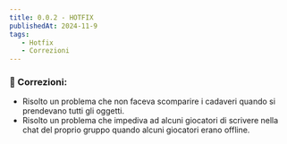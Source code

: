 ```yaml
---
title: 0.0.2 - HOTFIX
publishedAt: 2024-11-9
tags:
   - Hotfix
   - Correzioni
---
```


### 🔵 Correzioni:
- Risolto un problema che non faceva scomparire i cadaveri quando si prendevano tutti gli oggetti.
- Risolto un problema che impediva ad alcuni giocatori di scrivere nella chat del proprio gruppo quando alcuni giocatori erano offline.